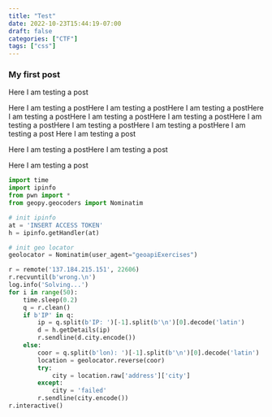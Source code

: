 ```yaml
---
title: "Test"
date: 2022-10-23T15:44:19-07:00
draft: false
categories: ["CTF"]
tags: ["css"]
---
```


### My first post

Here I am testing a post

Here I am testing a postHere I am testing a postHere I am testing a postHere I am testing a postHere I am testing a postHere I am testing a postHere I am testing a postHere I am testing a postHere I am testing a postHere I am testing a post
Here I am testing a post

Here I am testing a postHere I am testing a post

Here I am testing a post

```python
import time
import ipinfo
from pwn import *
from geopy.geocoders import Nominatim

# init ipinfo
at = 'INSERT ACCESS TOKEN'
h = ipinfo.getHandler(at)

# init geo locator
geolocator = Nominatim(user_agent="geoapiExercises")

r = remote('137.184.215.151', 22606)
r.recvuntil(b'wrong.\n')
log.info('Solving...')
for i in range(50):
    time.sleep(0.2)
    q = r.clean()
    if b'IP' in q:
        ip = q.split(b'IP: ')[-1].split(b'\n')[0].decode('latin')
        d = h.getDetails(ip)
        r.sendline(d.city.encode())
    else:
        coor = q.split(b'lon): ')[-1].split(b'\n')[0].decode('latin')
        location = geolocator.reverse(coor)
        try:
            city = location.raw['address']['city']
        except:
            city = 'failed'
        r.sendline(city.encode())
r.interactive()
```